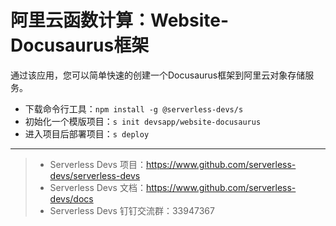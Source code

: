 # 阿里云函数计算：Website-Docusaurus框架

通过该应用，您可以简单快速的创建一个Docusaurus框架到阿里云对象存储服务。

- 下载命令行工具：`npm install -g @serverless-devs/s`
- 初始化一个模版项目：`s init devsapp/website-docusaurus`
- 进入项目后部署项目：`s deploy`

-----

> - Serverless Devs 项目：https://www.github.com/serverless-devs/serverless-devs   
> - Serverless Devs 文档：https://www.github.com/serverless-devs/docs   
> - Serverless Devs 钉钉交流群：33947367    